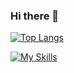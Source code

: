 ### Hi there 👋
[![Top Langs](https://github-readme-stats-git-masterrstaa-rickstaa.vercel.app/api/top-langs/?username=MaxKej&hide=HLSL,ShaderLab&count_private=true)](https://github.com/anuraghazra/github-readme-stats)

[![My Skills](https://skillicons.dev/icons?i=fortran,c,cpp,cs,js)](https://skillicons.dev)
<!--
**MaxKej/MaxKej** is a ✨ _special_ ✨ repository because its `README.md` (this file) appears on your GitHub profile.

Here are some ideas to get you started:

- 🔭 I’m currently working on ...
- 🌱 I’m currently learning ...
- 👯 I’m looking to collaborate on ...
- 🤔 I’m looking for help with ...
- 💬 Ask me about ...
- 📫 How to reach me: ...
- 😄 Pronouns: ...
- ⚡ Fun fact: ...
-->
